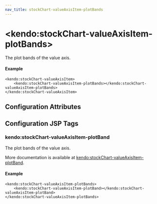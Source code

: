 ```yaml
---
nav_title: stockChart-valueAxisItem-plotBands
---
```


# \<kendo:stockChart-valueAxisItem-plotBands\>

The plot bands of the value axis.

#### Example
    <kendo:stockChart-valueAxisItem>
        <kendo:stockChart-valueAxisItem-plotBands></kendo:stockChart-valueAxisItem-plotBands>
    </kendo:stockChart-valueAxisItem>

## Configuration Attributes


##  Configuration JSP Tags

### kendo:stockChart-valueAxisItem-plotBand

The plot bands of the value axis.

More documentation is available at [kendo:stockChart-valueAxisItem-plotBand](/kendo-ui/api/wrappers/jsp/stockchart/valueaxisitem-plotband).

#### Example

    <kendo:stockChart-valueAxisItem-plotBands>
        <kendo:stockChart-valueAxisItem-plotBand></kendo:stockChart-valueAxisItem-plotBand>
    </kendo:stockChart-valueAxisItem-plotBands>

